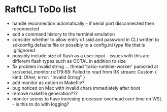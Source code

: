 # RaftCLI ToDo list

- handle reconnection automatically - if serial port disconnected then reconnected
- add a command history to the terminal emulation
- consider whether to allow entry of ssid and password in CLI written to sdkconfig.defaults file or possibly to a config.ini type file that is .gitignored
- possibly include size of flash as a user input - issues with this are different flash types such as OCTAL in addition to size
- fix problem invalid string ... thread 'tokio-runtime-worker' panicked at src/serial_monitor.rs:179:68: Failed to read from RX stream: Custom { kind: Other, error: "Invalid String" }
- add monitor as option in Makefile?
- bug noticed on Mac with invalid chars immediately after boot
- remove makefile generation???
- monitor seems to have incresing processor overhead over time on WSL - is this to do with logging?


